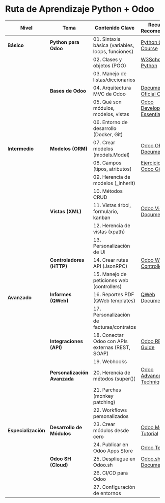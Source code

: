 # Ruta de Aprendizaje Python + Odoo

| Nivel         | Tema                   | Contenido Clave                                                                 | Recursos Recomendados |
|---------------|------------------------|---------------------------------------------------------------------------------|-----------------------|
| **Básico**    | **Python para Odoo**   | 01. Sintaxis básica (variables, loops, funciones)                              | [Python Crash Course](https://nostarch.com/pythoncrashcourse2e) |
|               |                        | 02. Clases y objetos (POO)                                                    | [W3Schools Python](https://www.w3schools.com/python/) |
|               |                        | 03. Manejo de listas/diccionarios                                              | |
|               | **Bases de Odoo**      | 04. Arquitectura MVC de Odoo                                                   | [Documentación Oficial Odoo](https://www.odoo.com/documentation) |
|               |                        | 05. Qué son módulos, modelos, vistas                                           | [Odoo Development Essentials](https://www.packtpub.com/product/odoo-12-development-essentials-third-edition/9781789532470) |
|               |                        | 06. Entorno de desarrollo (Docker, Git)                                        | |
| **Intermedio**| **Modelos (ORM)**      | 07. Crear modelos (models.Model)                                               | [Odoo ORM Documentation](https://www.odoo.com/documentation/16.0/developer/reference/backend/orm.html) |
|               |                        | 08. Campos (tipos, atributos)                                                  | [Ejercicios en Odoo GitHub](https://github.com/odoo/odoo) |
|               |                        | 09. Herencia de modelos (_inherit)                                              | |
|               |                        | 10. Métodos CRUD                                                               | |
|               | **Vistas (XML)**       | 11. Vistas árbol, formulario, kanban                                           | [Odoo Views Documentation](https://www.odoo.com/documentation/16.0/developer/reference/backend/views.html) |
|               |                        | 12. Herencia de vistas (xpath)                                                 | |
|               |                        | 13. Personalización de UI                                                      | |
|               | **Controladores (HTTP)**| 14. Crear rutas API (JsonRPC)                                                  | [Odoo Web Controllers](https://www.odoo.com/documentation/16.0/developer/howtos/website.html) |
|               |                        | 15. Manejo de peticiones web (controllers)                                     | |
| **Avanzado**  | **Informes (QWeb)**    | 16. Reportes PDF (QWeb templates)                                              | [QWeb Documentation](https://www.odoo.com/documentation/16.0/developer/reference/frontend/qweb.html) |
|               |                        | 17. Personalización de facturas/contratos                                      | |
|               | **Integraciones (API)**| 18. Conectar Odoo con APIs externas (REST, SOAP)                               | [Odoo REST API Guide](https://www.odoo.com/documentation/16.0/developer/howtos/backend.html) |
|               |                        | 19. Webhooks                                                                   | |
|               | **Personalización Avanzada**| 20. Herencia de métodos (super())                                            | [Odoo Advanced Techniques](https://www.odoo.com/documentation/16.0/developer/misc/advanced.html) |
|               |                        | 21. Parches (monkey patching)                                                  | |
|               |                        | 22. Workflows personalizados                                                  | |
| **Especialización**| **Desarrollo de Módulos**| 23. Crear módulos desde cero                                                 | [Odoo Module Tutorial](https://www.odoo.com/documentation/16.0/developer/howtos/backend.html) |
|               |                        | 24. Publicar en Odoo Apps Store                                                | [Odoo Testing](https://www.odoo.com/documentation/16.0/developer/reference/testing.html) |
|               | **Odoo SH (Cloud)**    | 25. Despliegue en Odoo.sh                                                      | [Odoo.sh Documentation](https://www.odoo.com/documentation/16.0/odoo_sh/index.html) |
|               |                        | 26. CI/CD para Odoo                                                            | |
|               |                        | 27. Configuración de entornos                                                  | |